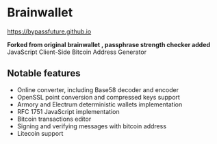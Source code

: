 Brainwallet
===========
https://bypassfuture.github.io

<b>
Forked from original brainwallet , passphrase strength checker added 
</b>
JavaScript Client-Side Bitcoin Address Generator

Notable features
----------------

* Online converter, including Base58 decoder and encoder
* OpenSSL point conversion and compressed keys support
* Armory and Electrum deterministic wallets implementation
* RFC 1751 JavaScript implementation
* Bitcoin transactions editor
* Signing and verifying messages with bitcoin address
* Litecoin support

